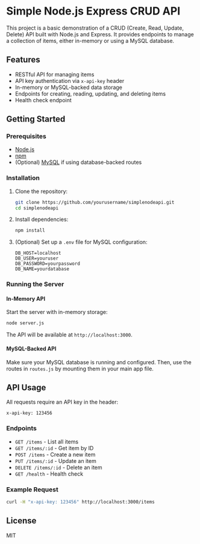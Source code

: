 # Simple Node.js Express CRUD API

This project is a basic demonstration of a CRUD (Create, Read, Update, Delete) API built with Node.js and Express. It provides endpoints to manage a collection of items, either in-memory or using a MySQL database.

## Features

- RESTful API for managing items
- API key authentication via `x-api-key` header
- In-memory or MySQL-backed data storage
- Endpoints for creating, reading, updating, and deleting items
- Health check endpoint

## Getting Started

### Prerequisites

- [Node.js](https://nodejs.org/)
- [npm](https://www.npmjs.com/)
- (Optional) [MySQL](https://www.mysql.com/) if using database-backed routes

### Installation

1. Clone the repository:
    ```bash
    git clone https://github.com/yourusername/simplenodeapi.git
    cd simplenodeapi
    ```

2. Install dependencies:
    ```bash
    npm install
    ```

3. (Optional) Set up a `.env` file for MySQL configuration:
    ```env
    DB_HOST=localhost
    DB_USER=youruser
    DB_PASSWORD=yourpassword
    DB_NAME=yourdatabase
    ```

### Running the Server

#### In-Memory API

Start the server with in-memory storage:
```bash
node server.js
```
The API will be available at `http://localhost:3000`.

#### MySQL-Backed API

Make sure your MySQL database is running and configured. Then, use the routes in `routes.js` by mounting them in your main app file.

## API Usage

All requests require an API key in the header:
```
x-api-key: 123456
```

### Endpoints

- `GET /items` - List all items
- `GET /items/:id` - Get item by ID
- `POST /items` - Create a new item
- `PUT /items/:id` - Update an item
- `DELETE /items/:id` - Delete an item
- `GET /health` - Health check

### Example Request

```bash
curl -H "x-api-key: 123456" http://localhost:3000/items
```

## License

MIT